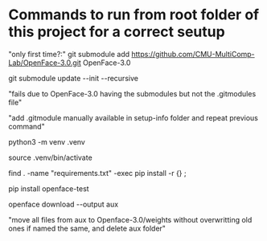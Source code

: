 # Commands to run from root folder of this project for a correct seutup

"only first time?:"
git submodule add https://github.com/CMU-MultiComp-Lab/OpenFace-3.0.git OpenFace-3.0

git submodule update --init --recursive

"fails due to OpenFace-3.0 having the submodules but not the .gitmodules file"

"add .gitmodule manually available in setup-info folder and repeat previous command"

python3 -m venv .venv

source .venv/bin/activate

find . -name "requirements.txt" -exec pip install -r {} \;

pip install openface-test

openface download --output aux

"move all files from aux to Openface-3.0/weights without overwritting old ones if named the same, and delete aux folder"